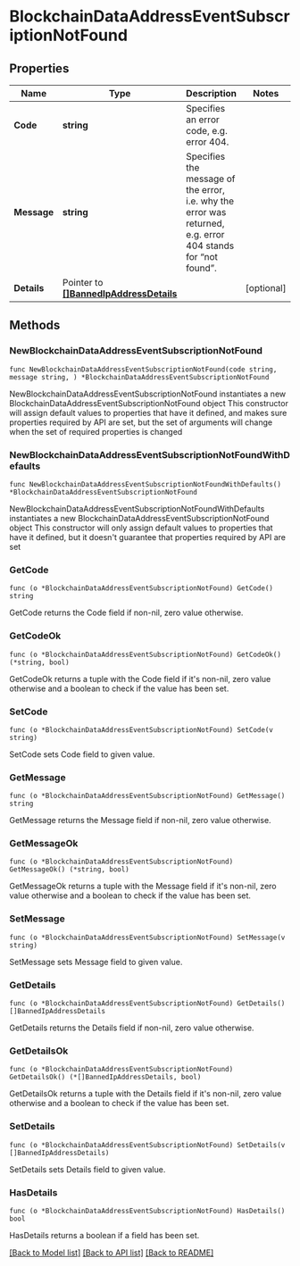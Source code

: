# BlockchainDataAddressEventSubscriptionNotFound

## Properties

Name | Type | Description | Notes
------------ | ------------- | ------------- | -------------
**Code** | **string** | Specifies an error code, e.g. error 404. | 
**Message** | **string** | Specifies the message of the error, i.e. why the error was returned, e.g. error 404 stands for “not found”. | 
**Details** | Pointer to [**[]BannedIpAddressDetails**](BannedIpAddressDetails.md) |  | [optional] 

## Methods

### NewBlockchainDataAddressEventSubscriptionNotFound

`func NewBlockchainDataAddressEventSubscriptionNotFound(code string, message string, ) *BlockchainDataAddressEventSubscriptionNotFound`

NewBlockchainDataAddressEventSubscriptionNotFound instantiates a new BlockchainDataAddressEventSubscriptionNotFound object
This constructor will assign default values to properties that have it defined,
and makes sure properties required by API are set, but the set of arguments
will change when the set of required properties is changed

### NewBlockchainDataAddressEventSubscriptionNotFoundWithDefaults

`func NewBlockchainDataAddressEventSubscriptionNotFoundWithDefaults() *BlockchainDataAddressEventSubscriptionNotFound`

NewBlockchainDataAddressEventSubscriptionNotFoundWithDefaults instantiates a new BlockchainDataAddressEventSubscriptionNotFound object
This constructor will only assign default values to properties that have it defined,
but it doesn't guarantee that properties required by API are set

### GetCode

`func (o *BlockchainDataAddressEventSubscriptionNotFound) GetCode() string`

GetCode returns the Code field if non-nil, zero value otherwise.

### GetCodeOk

`func (o *BlockchainDataAddressEventSubscriptionNotFound) GetCodeOk() (*string, bool)`

GetCodeOk returns a tuple with the Code field if it's non-nil, zero value otherwise
and a boolean to check if the value has been set.

### SetCode

`func (o *BlockchainDataAddressEventSubscriptionNotFound) SetCode(v string)`

SetCode sets Code field to given value.


### GetMessage

`func (o *BlockchainDataAddressEventSubscriptionNotFound) GetMessage() string`

GetMessage returns the Message field if non-nil, zero value otherwise.

### GetMessageOk

`func (o *BlockchainDataAddressEventSubscriptionNotFound) GetMessageOk() (*string, bool)`

GetMessageOk returns a tuple with the Message field if it's non-nil, zero value otherwise
and a boolean to check if the value has been set.

### SetMessage

`func (o *BlockchainDataAddressEventSubscriptionNotFound) SetMessage(v string)`

SetMessage sets Message field to given value.


### GetDetails

`func (o *BlockchainDataAddressEventSubscriptionNotFound) GetDetails() []BannedIpAddressDetails`

GetDetails returns the Details field if non-nil, zero value otherwise.

### GetDetailsOk

`func (o *BlockchainDataAddressEventSubscriptionNotFound) GetDetailsOk() (*[]BannedIpAddressDetails, bool)`

GetDetailsOk returns a tuple with the Details field if it's non-nil, zero value otherwise
and a boolean to check if the value has been set.

### SetDetails

`func (o *BlockchainDataAddressEventSubscriptionNotFound) SetDetails(v []BannedIpAddressDetails)`

SetDetails sets Details field to given value.

### HasDetails

`func (o *BlockchainDataAddressEventSubscriptionNotFound) HasDetails() bool`

HasDetails returns a boolean if a field has been set.


[[Back to Model list]](../README.md#documentation-for-models) [[Back to API list]](../README.md#documentation-for-api-endpoints) [[Back to README]](../README.md)


